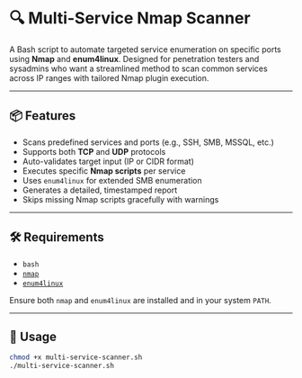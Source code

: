 # 🔍 Multi-Service Nmap Scanner

A Bash script to automate targeted service enumeration on specific ports using **Nmap** and **enum4linux**. Designed for penetration testers and sysadmins who want a streamlined method to scan common services across IP ranges with tailored Nmap plugin execution.

---

## 📦 Features

- Scans predefined services and ports (e.g., SSH, SMB, MSSQL, etc.)
- Supports both **TCP** and **UDP** protocols
- Auto-validates target input (IP or CIDR format)
- Executes specific **Nmap scripts** per service
- Uses `enum4linux` for extended SMB enumeration
- Generates a detailed, timestamped report
- Skips missing Nmap scripts gracefully with warnings

---

## 🛠️ Requirements

- `bash`
- [`nmap`](https://nmap.org/)
- [`enum4linux`](https://tools.kali.org/information-gathering/enum4linux)

Ensure both `nmap` and `enum4linux` are installed and in your system `PATH`.

---

## 🚀 Usage

```bash
chmod +x multi-service-scanner.sh
./multi-service-scanner.sh
